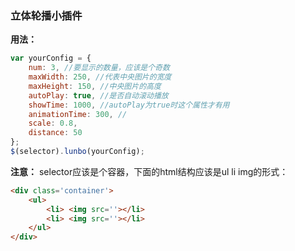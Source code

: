 ### 立体轮播小插件

**用法：**

```javascript
var yourConfig = {
    num: 3, //要显示的数量，应该是个奇数
    maxWidth: 250, //代表中央图片的宽度
    maxHeight: 150, //中央图片的高度
    autoPlay: true, //是否自动滚动播放
    showTime: 1000, //autoPlay为true时这个属性才有用
    animationTime: 300, //
    scale: 0.8,
    distance: 50
};
$(selector).lunbo(yourConfig);
```
**注意：**
selector应该是个容器，下面的html结构应该是ul li img的形式：

```html
<div class='container'>
	<ul>
		<li> <img src=''></li>
		<li> <img src=''></li>
	</ul>
</div>
```
